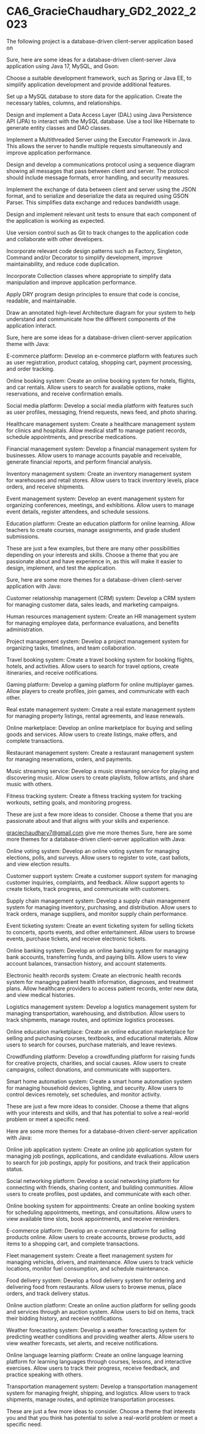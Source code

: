 # CA6_GracieChaudhary_GD2_2022_2023

The following project is a database-driven client-server application based on

Sure, here are some ideas for a database-driven client-server Java application using Java 17, MySQL, and Gson:

Choose a suitable development framework, such as Spring or Java EE, to simplify application development and provide additional features.

Set up a MySQL database to store data for the application. Create the necessary tables, columns, and relationships.

Design and implement a Data Access Layer (DAL) using Java Persistence API (JPA) to interact with the MySQL database. Use a tool like Hibernate to generate entity classes and DAO classes.

Implement a Multithreaded Server using the Executor Framework in Java. This allows the server to handle multiple requests simultaneously and improve application performance.

Design and develop a communications protocol using a sequence diagram showing all messages that pass between client and server. The protocol should include message formats, error handling, and security measures.

Implement the exchange of data between client and server using the JSON format, and to serialize and deserialize the data as required using GSON Parser. This simplifies data exchange and reduces bandwidth usage.

Design and implement relevant unit tests to ensure that each component of the application is working as expected.

Use version control such as Git to track changes to the application code and collaborate with other developers.

Incorporate relevant code design patterns such as Factory, Singleton, Command and/or Decorator to simplify development, improve maintainability, and reduce code duplication.

Incorporate Collection classes where appropriate to simplify data manipulation and improve application performance.

Apply DRY program design principles to ensure that code is concise, readable, and maintainable.

Draw an annotated high-level Architecture diagram for your system to help understand and communicate how the different components of the application interact.

Sure, here are some ideas for a database-driven client-server application theme with Java:

E-commerce platform: Develop an e-commerce platform with features such as user registration, product catalog, shopping cart, payment processing, and order tracking.

Online booking system: Create an online booking system for hotels, flights, and car rentals. Allow users to search for available options, make reservations, and receive confirmation emails.

Social media platform: Develop a social media platform with features such as user profiles, messaging, friend requests, news feed, and photo sharing.

Healthcare management system: Create a healthcare management system for clinics and hospitals. Allow medical staff to manage patient records, schedule appointments, and prescribe medications.

Financial management system: Develop a financial management system for businesses. Allow users to manage accounts payable and receivable, generate financial reports, and perform financial analysis.

Inventory management system: Create an inventory management system for warehouses and retail stores. Allow users to track inventory levels, place orders, and receive shipments.

Event management system: Develop an event management system for organizing conferences, meetings, and exhibitions. Allow users to manage event details, register attendees, and schedule sessions.

Education platform: Create an education platform for online learning. Allow teachers to create courses, manage assignments, and grade student submissions.

These are just a few examples, but there are many other possibilities depending on your interests and skills. Choose a theme that you are passionate about and have experience in, as this will make it easier to design, implement, and test the application.

Sure, here are some more themes for a database-driven client-server application with Java:

Customer relationship management (CRM) system: Develop a CRM system for managing customer data, sales leads, and marketing campaigns.

Human resources management system: Create an HR management system for managing employee data, performance evaluations, and benefits administration.

Project management system: Develop a project management system for organizing tasks, timelines, and team collaboration.

Travel booking system: Create a travel booking system for booking flights, hotels, and activities. Allow users to search for travel options, create itineraries, and receive notifications.

Gaming platform: Develop a gaming platform for online multiplayer games. Allow players to create profiles, join games, and communicate with each other.

Real estate management system: Create a real estate management system for managing property listings, rental agreements, and lease renewals.

Online marketplace: Develop an online marketplace for buying and selling goods and services. Allow users to create listings, make offers, and complete transactions.

Restaurant management system: Create a restaurant management system for managing reservations, orders, and payments.

Music streaming service: Develop a music streaming service for playing and discovering music. Allow users to create playlists, follow artists, and share music with others.

Fitness tracking system: Create a fitness tracking system for tracking workouts, setting goals, and monitoring progress.

These are just a few more ideas to consider. Choose a theme that you are passionate about and that aligns with your skills and experience.




graciechaudhary7@gmail.com
give me more themes
Sure, here are some more themes for a database-driven client-server application with Java:

Online voting system: Develop an online voting system for managing elections, polls, and surveys. Allow users to register to vote, cast ballots, and view election results.

Customer support system: Create a customer support system for managing customer inquiries, complaints, and feedback. Allow support agents to create tickets, track progress, and communicate with customers.

Supply chain management system: Develop a supply chain management system for managing inventory, purchasing, and distribution. Allow users to track orders, manage suppliers, and monitor supply chain performance.

Event ticketing system: Create an event ticketing system for selling tickets to concerts, sports events, and other entertainment. Allow users to browse events, purchase tickets, and receive electronic tickets.

Online banking system: Develop an online banking system for managing bank accounts, transferring funds, and paying bills. Allow users to view account balances, transaction history, and account statements.

Electronic health records system: Create an electronic health records system for managing patient health information, diagnoses, and treatment plans. Allow healthcare providers to access patient records, enter new data, and view medical histories.

Logistics management system: Develop a logistics management system for managing transportation, warehousing, and distribution. Allow users to track shipments, manage routes, and optimize logistics processes.

Online education marketplace: Create an online education marketplace for selling and purchasing courses, textbooks, and educational materials. Allow users to search for courses, purchase materials, and leave reviews.

Crowdfunding platform: Develop a crowdfunding platform for raising funds for creative projects, charities, and social causes. Allow users to create campaigns, collect donations, and communicate with supporters.

Smart home automation system: Create a smart home automation system for managing household devices, lighting, and security. Allow users to control devices remotely, set schedules, and monitor activity.

These are just a few more ideas to consider. Choose a theme that aligns with your interests and skills, and that has potential to solve a real-world problem or meet a specific need.

Here are some more themes for a database-driven client-server application with Java:

Online job application system: Create an online job application system for managing job postings, applications, and candidate evaluations. Allow users to search for job postings, apply for positions, and track their application status.

Social networking platform: Develop a social networking platform for connecting with friends, sharing content, and building communities. Allow users to create profiles, post updates, and communicate with each other.

Online booking system for appointments: Create an online booking system for scheduling appointments, meetings, and consultations. Allow users to view available time slots, book appointments, and receive reminders.

E-commerce platform: Develop an e-commerce platform for selling products online. Allow users to create accounts, browse products, add items to a shopping cart, and complete transactions.

Fleet management system: Create a fleet management system for managing vehicles, drivers, and maintenance. Allow users to track vehicle locations, monitor fuel consumption, and schedule maintenance.

Food delivery system: Develop a food delivery system for ordering and delivering food from restaurants. Allow users to browse menus, place orders, and track delivery status.

Online auction platform: Create an online auction platform for selling goods and services through an auction system. Allow users to bid on items, track their bidding history, and receive notifications.

Weather forecasting system: Develop a weather forecasting system for predicting weather conditions and providing weather alerts. Allow users to view weather forecasts, set alerts, and receive notifications.

Online language learning platform: Create an online language learning platform for learning languages through courses, lessons, and interactive exercises. Allow users to track their progress, receive feedback, and practice speaking with others.

Transportation management system: Develop a transportation management system for managing freight, shipping, and logistics. Allow users to track shipments, manage routes, and optimize transportation processes.

These are just a few more ideas to consider. Choose a theme that interests you and that you think has potential to solve a real-world problem or meet a specific need.